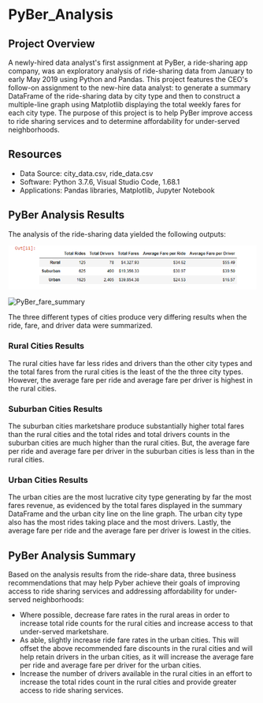 # PyBer_Analysis

## Project Overview
A newly-hired data analyst's first assignment at PyBer, a ride-sharing app company, was an exploratory analysis of ride-sharing data from January to early May 2019 using Python and Pandas.  This project features the CEO's follow-on assignment to the new-hire data analyst: to generate a summary DataFrame of the ride-sharing data by city type and then to construct a multiple-line graph using Matplotlib displaying the total weekly fares for each city type.  The purpose of this project is to help PyBer improve access to ride sharing services and to determine affordability for under-served neighborhoods.

## Resources
- Data Source: city_data.csv, ride_data.csv
- Software: Python 3.7.6, Visual Studio Code, 1.68.1
- Applications: Pandas libraries, Matplotlib, Jupyter Notebook

## PyBer Analysis Results
The analysis of the ride-sharing data yielded the following outputs:

![summary_DataFrame](https://github.com/mewers2/PyBer_Analysis/blob/main/Analysis/summary_DataFrame.png)

![PyBer_fare_summary](https://github.com/mewers2/PyBer_Analysis/tree/main/Analysis)

The three different types of cities produce very differing results when the ride, fare, and driver data were summarized.  

### Rural Cities Results
The rural cities have far less rides and drivers than the other city types and the total fares from the rural cities is the least of the the three city types.  However, the average fare per ride and average fare per driver is highest in the rural cities.  

### Suburban Cities Results
The suburban cities marketshare produce substantially higher total fares than the rural cities and the total rides and total drivers counts in the suburban cities are much higher than the rural cities.  But, the average fare per ride and average fare per driver in the suburban cities is less than in the rural cities.

### Urban Cities Results
The urban cities are the most lucrative city type generating by far the most fares revenue, as evidenced by the total fares displayed in the summary DataFrame and the urban city line on the line graph.  The urban city type also has the most rides taking place and the most drivers.  Lastly, the average fare per ride and the average fare per driver is lowest in the cities.

## PyBer Analysis Summary
Based on the analysis results from the ride-share data, three business recommendations that may help Pyber achieve their goals of improving access to ride sharing services and addressing affordability for under-served neighborhoods:
- Where possible, decrease fare rates in the rural areas in order to increase total ride counts for the rural cities and increase access to that under-served marketshare.
- As able, slightly increase ride fare rates in the urban cities.  This will offset the above recommended fare discounts in the rural cities and will help retain drivers in the urban cities, as it will increase the average fare per ride and average fare per driver for the urban cities.
- Increase the number of drivers available in the rural cities in an effort to increase the total rides count in the rural cities and provide greater access to ride sharing services.